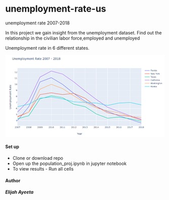 # unemployment-rate-us

unemployment rate 2007-2018

In this project we gain insight from the unemployment dataset. Find out the relationship in the civilian labor force,employed and unemployed

Unemployment rate in 6 different states. 

![unemployment graph 2007-2018](https://github.com/Ayeeta/unemployment-us/blob/master/img/img.png)

#### Set up
* Clone or download repo
* Open up the population_proj.ipynb in jupyter notebook
* To view results - Run all cells

#### Author

##### Elijah Ayeeta
